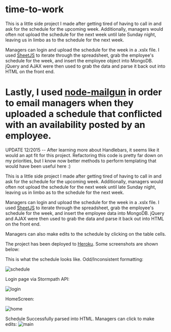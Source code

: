 # time-to-work
This is a little side project I made after getting tired of having to call in and ask for the schedule for the upcoming week.  Additionally, managers would often not upload the schedule for the next week until late Sunday night, leaving us in limbo as to the schedule for the next week.

Managers can login and upload the schedule for the week in a .xslx file.  I used [SheetJS](https://github.com/SheetJS/js-xlsx) to iterate through the spreadsheet, grab the employee's schedule for the week, and insert the employee object  into MongoDB.  jQuery and AJAX were then used to grab the data and parse it back out into HTML on the front end.

Lastly, I used [node-mailgun](https://github.com/shz/node-mailgun) in order to email managers when they uploaded a schedule that conflicted with an availability posted by an employee.
=======
UPDATE 12/2015 -- After learning more about Handlebars, it seems like it would an apt fit for this project.  Refactoring this code
is pretty far down on my priorities, but I know now better methods to perform templating that would have been useful here :)

This is a little side project I made after getting tired of having to call in and ask for the schedule for the upcoming week.  Additionally, managers would often not upload the schedule for the next week until late Sunday night, leaving us in limbo as to the schedule for the next week.

Managers can login and upload the schedule for the week in a .xslx file.  I used [SheetJS](https://github.com/SheetJS/js-xlsx) to iterate through the spreadsheet, grab the employee's schedule for the week, and insert the employee data into MongoDB.  jQuery and AJAX were then used to grab the data and parse it back out into HTML on the front end.

Managers can also make edits to the schedule by clicking on the table cells.

The project has been deployed to [Heroku](https://time-to-work.herokuapp.com).  Some screenshots are shown below:

This is what the schedule looks like. Odd/Inconsistent formatting:

![schedule](http://i.imgur.com/Qeq5TPP.png)

Login page via Stormpath API:

![login](http://i.imgur.com/E55cwXM.png)

HomeScreen:

![home](http://i.imgur.com/AmueBRE.jpg)

Schedule Successfully parsed into HTML. Managers can click to make edits:
![main](http://i.imgur.com/USKom68.png)